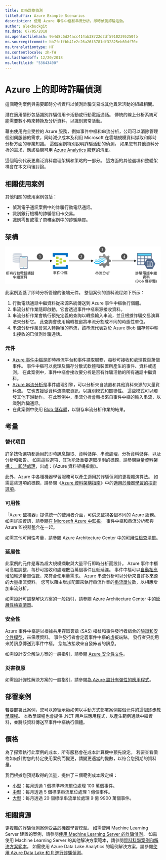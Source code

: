 ```yaml
---
title: 即時詐欺偵測
titleSuffix: Azure Example Scenarios
description: 使用 Azure 事件中樞和串流分析，即時偵測詐騙活動。
author: alexbuckgit
ms.date: 07/05/2018
ms.openlocfilehash: 9e4d8c5d24acc414ab38722d2df59102395250fb
ms.sourcegitcommit: bb7fcffbb41e2c26a26f8781df32825eb60df70c
ms.translationtype: HT
ms.contentlocale: zh-TW
ms.lasthandoff: 12/20/2018
ms.locfileid: "53643400"
---
```

# <a name="real-time-fraud-detection-on-azure"></a>Azure 上的即時詐騙偵測

這個範例案例與需要即時分析資料以偵測詐騙交易或其他異常活動的組織相關。

潛在適用情形包括識別詐騙信用卡活動或行動電話通話。 傳統的線上分析系統可能需要數小時來轉換及分析資料，以識別異常活動。

藉由使用完全受控的 Azure 服務，例如事件中樞和串流分析，公司可以消除管理個別伺服器的需求，同時減少成本及利用 Microsoft 在雲端規模資料擷取和即時分析方面的專業知識。 這個案例特別說明詐騙活動的偵測。 如果您有其他資料分析的需求，應該檢閱可用 [Azure Analytics 服務][product-category]的清單。

這個範例代表更廣泛資料處理架構和策略的一部分。 這方面的其他選項和整體架構會在本文稍後討論。

## <a name="relevant-use-cases"></a>相關使用案例

其他相關的使用案例包括：

- 偵測電子通訊案例中的詐騙行動電話通話。
- 識別銀行機構的詐騙信用卡交易。
- 識別零售或電子商務案例中的詐騙購買。

## <a name="architecture"></a>架構

![即時詐騙偵測案例的 Azure 元件架構概觀][architecture]

此案例涵蓋了即時分析管線的後端元件。 整個案例的資料流程如下所示：

1. 行動電話通話中繼資料從來源系統傳送到 Azure 事件中樞執行個體。
2. 串流分析作業隨即啟動，它會透過事件中樞來源接收資料。
3. 串流分析作業會執行預先定義的查詢以轉換輸入串流，並且根據詐騙交易演算法來分析它。 此查詢會使用輪轉視窗將串流分割成不同的時態性單位。
4. 串流分析作業會寫入轉換後的串流，該串流代表對於 Azure Blob 儲存體中輸出接收的已偵測詐騙通話。

### <a name="components"></a>元件

- [Azure 事件中樞][docs-event-hubs]是即時串流平台和事件擷取服務，每秒可接收和處理數百萬個事件。 事件中樞可以處理及儲存分散式軟體和裝置所產生的事件、資料或遙測。 在此案例中，事件中樞會接收要分析是否有詐騙活動的所有通話中繼資料。
- [Azure 串流分析][docs-stream-analytics]是事件處理引擎，可以分析來自裝置和其他資料來源的大量資料流。 它也支援從資料流擷取資訊，以識別模式和關聯性。 這些模式可以觸發其他下游動作。 在此案例中，串流分析會轉換來自事件中樞的輸入串流，以識別詐騙通話。
- 在此案例中使用 [Blob 儲存體](/azure/storage/blobs/storage-blobs-introduction)，以儲存串流分析作業的結果。

## <a name="considerations"></a>考量

### <a name="alternatives"></a>替代項目

許多技術選項都適用於即時訊息擷取、資料儲存、串流處理、分析資料儲存，以及分析和報告。 如需這些選項、其功能及重要選取準則的概觀，請參閱[巨量資料架構：：即時處理](/azure/architecture/data-guide/technology-choices/real-time-ingestion)，出處：《Azure 資料架構指南》。

此外，Azure 中各種機器學習服務可以產生適用於詐騙偵測的更複雜演算法。 如需這些選項的概觀，請參閱《[Azure 資料架構指南](../../data-guide/index.md)》中的[適用於機器學習的技術選項](/azure/architecture/data-guide/technology-choices/data-science-and-machine-learning)。

### <a name="availability"></a>可用性

「Azure 監視器」提供統一的使用者介面，可供您監視各個不同的 Azure 服務。 如需詳細資訊，請參閱[在 Microsoft Azure 中監視](/azure/monitoring-and-diagnostics/monitoring-overview)。 事件中樞和串流分析都與 Azure 監視器整合在一起。

如需其他可用性考量，請參閱 Azure Architecture Center 中的[可用性檢查清單][availability]。

### <a name="scalability"></a>延展性

此案例的元件是專為超大規模擷取與大量平行即時分析而設計。 Azure 事件中樞可高度調整，每秒可接收和處理數百萬個事件且低延遲。 事件中樞可以[自動相應增加](/azure/event-hubs/event-hubs-auto-inflate)輸送量單位數，來符合使用量需求。 Azure 串流分析可以分析來自許多來源的大量串流資料。 您可以藉由增加配置來執行串流作業的[串流單位](/azure/stream-analytics/stream-analytics-streaming-unit-consumption)數，以相應增加串流分析。

如需設計可調整解決方案的一般指引，請參閱 Azure Architecture Center 中的[延展性檢查清單][scalability]。

### <a name="security"></a>安全性

Azure 事件中樞是以根據共用存取簽章 (SAS) 權杖和事件發行者組合的[驗證和安全性模型][docs-event-hubs-security-model]，來保護資料。 事件發行者會定義事件中樞的虛擬端點。 發行者只能用來將訊息傳送到事件中樞。 您無法接收來自發佈者的訊息。

如需設計安全解決方案的一般指引，請參閱 [Azure 安全性文件][security]。

### <a name="resiliency"></a>災害復原

如需設計彈性解決方案的一般指引，請參閱[為 Azure 設計有彈性的應用程式][resiliency]。

## <a name="deploy-the-scenario"></a>部署案例

若要部署此案例，您可以遵循示範如何以手動方式部署案例每個元件的這個[逐步教學課程][tutorial]。 本教學課程也會提供 .NET 用戶端應用程式，以產生範例通話中繼資料，並將該資料傳送至事件中樞執行個體。

## <a name="pricing"></a>價格

為了探索執行此案例的成本，所有服務會在成本計算機中預先設定。 若要查看價格如何針對您的特定使用案例而變更，請變更適當的變數，以符合您預期的資料量。

我們根據您預期取得的流量，提供了三個範例成本設定檔：

- [小型][small-pricing]：每月透過 1 個標準串流單位處理 100 萬個事件。
- [中型][medium-pricing]：每月透過 5 個標準串流單位處理 1 億個事件。
- [大型][large-pricing]：每月透過 20 個標準串流單位處理 9 億 9900 萬個事件。

## <a name="related-resources"></a>相關資源

更複雜的詐騙偵測案例受益於機器學習模型。 如需使用 Machine Learning Server 建置的案例，請參閱[使用 Machine Learning Server 的詐騙偵測][r-server-fraud-detection]。 如需使用 Machine Learning Server 的其他解決方案範本，請參閱[資料科學案例和解決方案範本][docs-r-server-sample-solutions]。 如需使用 Azure Data Lake Analytics 的範例解決方案，請參閱[使用 Azure Data Lake 和 R 進行詐騙偵測][technet-fraud-detection]。

<!-- links -->
[product-category]: https://azure.microsoft.com/product-categories/analytics/
[tutorial]: /azure/stream-analytics/stream-analytics-real-time-fraud-detection
[small-pricing]: https://azure.com/e/74149ec312c049ccba79bfb3cfa67606
[medium-pricing]: https://azure.com/e/4fc94f7376de484d8ae67a6958cae60a
[large-pricing]: https://azure.com/e/7da8804396f9428a984578700003ba42
[architecture]: ./media/architecture-fraud-detection.png
[docs-event-hubs]: /azure/event-hubs/event-hubs-what-is-event-hubs
[docs-event-hubs-security-model]: /azure/event-hubs/event-hubs-authentication-and-security-model-overview
[docs-stream-analytics]: /azure/stream-analytics/stream-analytics-introduction
[docs-r-server-sample-solutions]: /machine-learning-server/r/sample-solutions
[r-server-fraud-detection]: https://microsoft.github.io/r-server-fraud-detection/
[technet-fraud-detection]: https://blogs.technet.microsoft.com/machinelearning/2017/06/28/using-azure-data-lake-and-r-for-fraud-detection/
[availability]: /azure/architecture/checklist/availability
[scalability]: /azure/architecture/checklist/scalability
[resiliency]: ../../resiliency/index.md
[security]: /azure/security/
